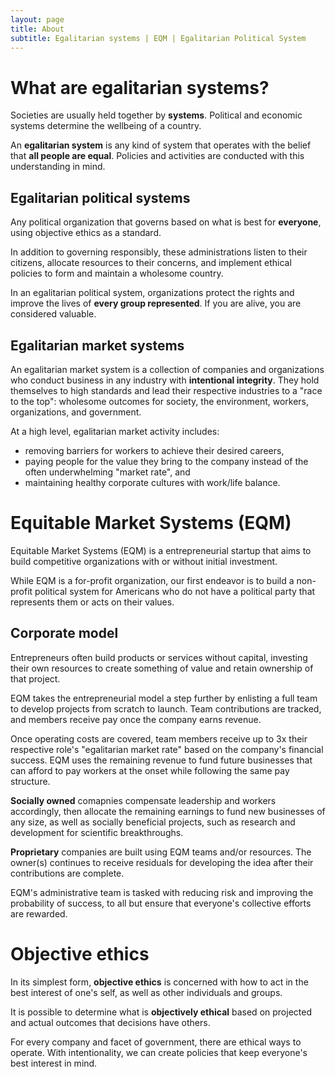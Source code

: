 ```yaml
---
layout: page
title: About
subtitle: Egalitarian systems | EQM | Egalitarian Political System
---
```


# What are egalitarian systems?

Societies are usually held together by **systems**. Political and economic systems determine the wellbeing of a country.

An **egalitarian system** is any kind of system that operates with the belief that **all people are equal**. Policies and activities are conducted with this understanding in mind.

## Egalitarian political systems

Any political organization that governs based on what is best for **everyone**, using objective ethics as a standard.

In addition to governing responsibly, these administrations listen to their citizens, allocate resources to their concerns, and implement ethical policies to form and maintain a wholesome country.

In an egalitarian political system, organizations protect the rights and improve the lives of **every group represented**. If you are alive, you are considered valuable. 

## Egalitarian market systems

An egalitarian market system is a collection of companies and organizations who conduct business in any industry with **intentional integrity**. They hold themselves to high standards and lead their respective industries to a "race to the top": wholesome outcomes for society, the environment, workers, organizations, and government.

At a high level, egalitarian market activity includes: 

- removing barriers for workers to achieve their desired careers, 
- paying people for the value they bring to the company instead of the often underwhelming "market rate", and 
- maintaining healthy corporate cultures with work/life balance.


# Equitable Market Systems (EQM)

Equitable Market Systems (EQM) is a entrepreneurial startup that aims to build competitive organizations with or without initial investment. 

While EQM is a for-profit organization, our first endeavor is to build a non-profit political system for Americans who do not have a political party that represents them or acts on their values.

## Corporate model

Entrepreneurs often build products or services without capital, investing their own resources to create something of value and retain ownership of that project. 

EQM takes the entrepreneurial model a step further by enlisting a full team to develop projects from scratch to launch. Team contributions are tracked, and members receive pay once the company earns revenue.

Once operating costs are covered, team members receive up to 3x their respective role's "egalitarian market rate" based on the company's financial success. EQM uses the remaining revenue to fund future businesses that can afford to pay workers at the onset while following the same pay structure.

**Socially owned** comapnies compensate leadership and workers accordingly, then allocate the remaining earnings to fund new businesses of any size, as well as socially beneficial projects, such as research and development for scientific breakthroughs. 

**Proprietary** companies are built using EQM teams and/or resources. The owner(s) continues to receive residuals for developing the idea after their contributions are complete.

EQM's administrative team is tasked with reducing risk and improving the probability of success, to all but ensure that everyone's collective efforts are rewarded.

# Objective ethics

In its simplest form, **objective ethics** is concerned with how to act in the best interest of one's self, as well as other individuals and groups. 

It is possible to determine what is **objectively ethical** based on projected and actual outcomes that decisions have others.

For every company and facet of government, there are ethical ways to operate. With intentionality, we can create policies that keep everyone's best interest in mind.